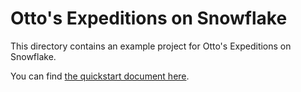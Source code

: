 # Otto's Expeditions on Snowflake

This directory contains an example project for Otto's Expeditions on Snowflake.

You can find [the quickstart document here](https://docs.ascend.io/getting-started/quickstart-snowflake).

